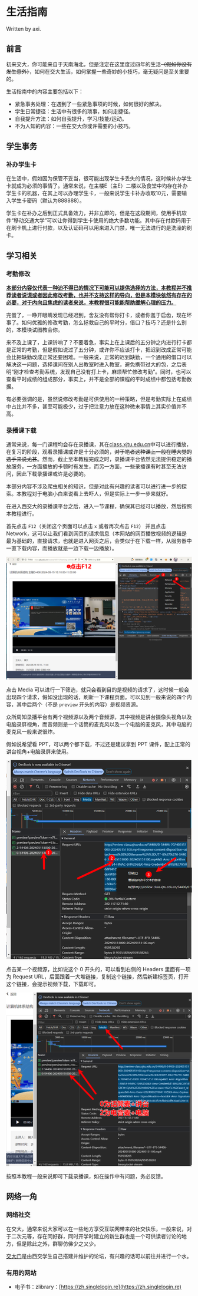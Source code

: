 # 生活指南

Written by axi.

## 前言

初来交大，你可能来自于天南海北，但是注定在这里度过四年的生活<del>（假如你没有发生意外）</del>，如何在交大生活，如何掌握一些奇妙的小技巧，毫无疑问是至关重要的。

生活指南中的内容主要包括以下：

- 紧急事务处理：在遇到了一些紧急事项的时候，如何很好的解决。
- 学生日常捷径：生活中有很多的琐事，如何走捷径。
- 自我提升方法：如何自我提升，学习/技能/运动。
- 不为人知的内容：一些在交大你或许需要的小技巧。

## 学生事务

### 补办学生卡

在生活中，假如因为保管不妥当，很可能出现学生卡丢失的情况，这时候补办学生卡就成为必须的事情了。通常来说，在主楼E（主E）二楼以及食堂中均存在补办学生卡的机器，在其上可以办理学生卡，一般来说学生卡补办收取10元，需要输入学生卡密码（默认为888888）。

学生卡在补办之后到正式具备效力，并非立即的，但是在这段期间，使用手机软件“移动交通大学”可以让你得到学生卡使用的绝大多数功能。其中存在付款码用于在刷卡机上进行付款，以及认证码可以用来进入门禁，唯一无法进行的是洗澡的刷卡。

## 学习相关

### 考勤修改

<u>**本部分内容仅代表一种迫不得已的情况下可能可以提供选择的方法，本教程并不推荐读者说谎或者因此修改考勤，也并不支持这样的导向，但是本模块依然有存在的必要，对于内向且焦虑的读者来说，本教程很可能能帮助缓解心理的压力。**</u>

完蛋了，一睁开眼睛发现已经迟到，舍友没有帮你打卡，或者你羞于启齿，现在坏事了。如何优雅的修改考勤，怎么拯救自己的平时分，借口？技巧？还是什么别的，本模块试图教会你。

来不及上课了，上课铃响了？不要着急，事实上在上课后的五分钟之内进行打卡都是正常的考勤，但是假如说过了五分钟，或许你不应该打卡，把迟到改成正常可能会比把缺勤改成正常还要困难。一般来说，正常的迟到缺勤，一个通用的借口可以解决这一问题，选择课间在别人出教室时进入教室，避免携带过大的包，之后表明“刚才检查考勤系统，发现自己没有打上卡，麻烦帮忙修改考勤”。同时，也可以查看平时成绩的组成部分，事实上，并不是全部的课程的平时成绩中都包括考勤数据。

有必要强调的是，虽然说修改考勤是可供使用的一种策略，但是考勤实际上在成绩中占比并不多，甚至可能极少，过于把注意力放在这种微末事情上其实价值并不高。

### 录播课下载

通常来说，每一门课程均会存在录播课，其在[class.xjtu.edu.cn](http://class.xjtu.edu.cn)中可以进行播放，在复习的阶段，观看录播课或许是十分必须的，<del>对于笔者这种课上一般在睡大觉的选手来说尤甚</del>。然而，截止至本教程完成之时，录播课平台依然无法提供稳定的播放服务，一方面播放的卡顿时有发生，而另一方面，一些录播课有时甚至无法访问，因此下载录播课或许是必要的。

本部分内容不涉及爬虫相关的知识，但是对此有兴趣的读者可以进行进一步的探索。本教程对于电脑小白来说看上去吓人，但是实际上一步一步来就好。

在进入西交大的录播课平台之后，进入一节课程，确保其已经可以播放，然后按照本教程进行。

首先点击 `F12`（关闭这个页面可以点击 `x` 或者再次点击 `F12`） 并且点击 Network，这可以让我们看到网页的请求信息（本网站的网页播放视频的逻辑是最为基础的，直接请求，也就是进入网页之后，会类似于在下载一样，从服务器中一直下载内容，而播放就是一边下载一边播放）。

![](./images/录播课/1.png)

点击 Media 可以进行一下筛选，就只会看到目的是视频的请求了，这时候一般会出现四个请求，假如没出现的话，刷新一下课程页面。可以见到一般来说的四个内容，其中后两个（不是 `preview` 开头的内容）是视频资源。

众所周知录播平台有两个视频源以及两个音频源，其中视频是讲台摄像头视角以及电脑录屏视角，而音频则是一个话筒的麦克风以及一个电脑的麦克风，其中电脑的麦克风一般来说很炸。

假如说希望看 PPT，可以两个都下载，不过还是建议拿到 PPT 课件，配上正常的讲台视角+电脑录屏来使用。

![](./images/录播课/2.png)

点击某一个视频源，比如说这个 0 开头的，可以看到右侧的 Headers 里面有一项为 Request URL，后面跟着一大堆链接，复制这个链接，然后新建标签页，打开这个链接，会提示视频下载，下载即可。

![](./images/录播课/3.png)

按照本教程一般来说即可下载录播课，如在操作中有问题，务必反馈。

## 网络一角

### 网络社交

在交大，通常来说大家可以在一些地方享受互联网带来的社交快乐，一般来说，对于二次元等，存在同好群，同时开学时建立的新生群也是一个可供读者讨论的地方，但是除此之外，群聊仿佛少之又少。

[交大门](https://xjtu.men)是由西交学生自己搭建并维护的论坛，有兴趣的话可以前往并进行一个水。

### 有用的网站

- 电子书：zlibrary：[https://zh.singlelogin.re](https://zh.singlelogin.re)

